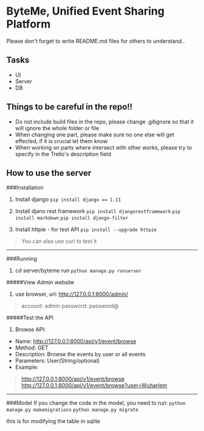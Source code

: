 # ByteMe, Unified Event Sharing Platform

Please don't forget to write README.md files for others to understand..


## Tasks

* UI
* Server
* DB


## Things to be careful in the repo!!

* Do not include build files in the repo, please change .gitignore so that it will ignore the whole folder or file
* When changing one part, please make sure no one else will get effected, if it is crucial let them know
* When working on parts where intersect with other works, please try to specify in the Trello's description field



## How to use the server
###Installation
1. Install django
`pip install django == 1.11`

2. Install djano rest framework
`pip install djangorestframework`
`pip install markdown`
`pip install django-filter`

3. Install httpie - for test API
`pip install --upgrade httpie`
> You can also use curl to test it
-----

###Running
1. cd server/byteme
run `python manage.py runserver`

#####View Admin website
1. use browser, url: http://127.0.0.1:8000/admin/
> account:  admin
> password: password@

#####Test the API

1. Browse API:
- Name: http://127.0.0.1:8000/api/v1/event/browse
- Method: GET
- Description: Browse the events by user or all events
- Parameters: User(String/optional)
- Example: 
> http://127.0.0.1:8000/api/v1/event/browse
> http://127.0.0.1:8000/api/v1/event/browse?user=Wuharlem

-----
###Model
If you change the code in the model, you need to run:
`python manage.py makemigrations`
`python manage.py migrate`

this is for modifying the table in sqlite

